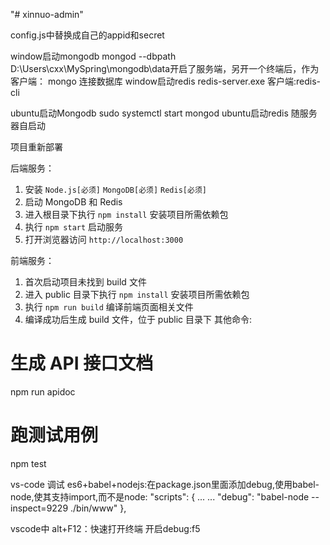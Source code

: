 "# xinnuo-admin" 

config.js中替换成自己的appid和secret


window启动mongodb    mongod --dbpath D:\Users\cxx\MySpring\mongodb\data开启了服务端，另开一个终端后，作为客户端： mongo 连接数据库
window启动redis redis-server.exe  客户端:redis-cli

ubuntu启动Mongodb  sudo systemctl start mongod
ubuntu启动redis 随服务器自启动


项目重新部署

后端服务：

1. 安装 `Node.js[必须]` `MongoDB[必须]` `Redis[必须]`
2. 启动 MongoDB 和 Redis
3. 进入根目录下执行 `npm install` 安装项目所需依赖包
3. 执行 `npm start` 启动服务
4. 打开浏览器访问 `http://localhost:3000`



前端服务：

1. 首次启动项目未找到 build 文件
2. 进入 public 目录下执行 `npm install` 安装项目所需依赖包
3. 执行 `npm run build` 编译前端页面相关文件
4. 编译成功后生成 build 文件，位于 public 目录下
其他命令:


# 生成 API 接口文档
npm run apidoc
# 跑测试用例
npm test


vs-code 调试   es6+babel+nodejs:在package.json里面添加debug,使用babel-node,使其支持import,而不是node:
"scripts": {
    ...
    ...
    "debug": "babel-node --inspect=9229 ./bin/www"
  },


 vscode中 alt+F12：快速打开终端
 开启debug:f5